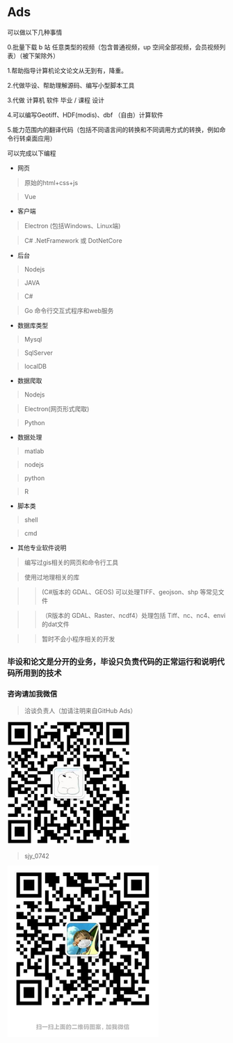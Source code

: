 # Ads

可以做以下几种事情

0.批量下载 b 站 任意类型的视频（包含普通视频，up 空间全部视频，会员视频列表）（被下架除外）

1.帮助指导计算机论文论文从无到有，降重。

2.代做毕设、帮助理解源码、编写小型脚本工具

3.代做 计算机 软件 毕业 / 课程 设计

4.可以编写Geotiff、HDF(modis)、dbf （自由）计算软件

5.能力范围内的翻译代码（包括不同语言间的转换和不同调用方式的转换，例如命令行转桌面应用）

可以完成以下编程

- 网页
> 原始的html+css+js

> Vue


- 客户端
> Electron (包括Windows、Linux端)

> C# .NetFramework 或 DotNetCore


- 后台
> Nodejs

> JAVA

> C#

> Go 命令行交互式程序和web服务

- 数据库类型
> Mysql

> SqlServer

> localDB

- 数据爬取
> Nodejs

> Electron(网页形式爬取)

> Python

- 数据处理
> matlab

> nodejs

> python

> R

- 脚本类
> shell

> cmd

- 其他专业软件说明
> 编写过gis相关的网页和命令行工具

> 使用过地理相关的库

>> (C#版本的 GDAL、GEOS) 可以处理TIFF、geojson、shp 等常见文件

>>（R版本的 GDAL、Raster、ncdf4）处理包括 Tiff、nc、nc4、envi的dat文件

>> 暂时不会小程序相关的开发

## ```毕设和论文是分开的业务，毕设只负责代码的正常运行和说明代码所用到的技术```

### 咨询请加我微信

> 洽谈负责人（加请注明来自GitHub Ads）

![](./1585829627(1).png)

> sjy_0742

![](./weixin.png)
